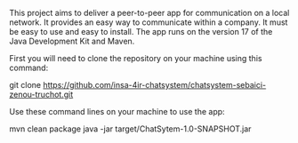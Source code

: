 This project aims to deliver a peer-to-peer app for communication on a local network. It provides an easy way to communicate within a company. It must be easy to use and easy to install.
The app runs on the version 17 of the Java Development Kit and Maven.

First you will need to clone the repository on your machine using this command:

git clone https://github.com/insa-4ir-chatsystem/chatsystem-sebaici-zenou-truchot.git

Use these command lines on your machine to use the app:

mvn clean package
java -jar target/ChatSytem-1.0-SNAPSHOT.jar
